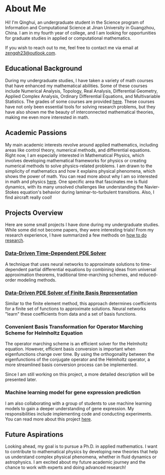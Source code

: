 # About Me

Hi! I'm Qinghui, an undergraduate student in the Science program of Information and Computational Science at Jinan University in Guangzhou, China. I am in my fourth year of college, and I am looking for opportunities for graduate studies in applied or computational mathematics.

If you wish to reach out to me, feel free to contact me via email at [zengqh23@outlook.com](mailto:zengqh23@outlook.com).

## Educational Background

During my undergraduate studies, I have taken a variety of math courses that have enhanced my mathematical abilities. Some of these courses include Numerical Analysis, Topology, Real Analysis, Differential Geometry, Applied Complex Analysis, Ordinary Differential Equations, and Multivariable Statistics. The grades of some courses are provided [here](https://github.com/qhzeng-gittec/helloitisqinghui/blob/main/coursegrades.md). These courses have not only been essential tools for solving research problems, but they have also shown me the beauty of interconnected mathematical theories, making me even more interested in math.

## Academic Passions

My main academic interests revolve around applied mathematics, including areas like control theory, numerical methods, and differential equations. Right now, I am especially interested in Mathematical Physics, which involves developing mathematical frameworks for physics or creating numerical methods to solve physics-related problems. I am drawn to the simplicity of mathematics and how it explains physical phenomena, which shows the power of math. You can read more about why I am so interested in math and physics [here](https://github.com/qhzeng-gittec/helloitisqinghui/blob/main/reasrch_interest.md). One specific area that fascinates me is fluid dynamics, with its many unsolved challenges like understanding the Navier-Stokes equation's behavior during laminar-to-turbulent transitions. Also, I find aircraft really cool!

## Projects Overview

Here are some small projects I have done during my undergraduate studies. While some did not become papers, they were interesting trials! From my research experience, I have summarized a few methods on [how to do research](https://github.com/qhzeng-gittec/helloitisqinghui/blob/main/projects/research_experience.md).

### [Data-Driven Time-Dependent PDE Solver](https://github.com/qhzeng-gittec/helloitisqinghui/blob/main/projects/data_driven_pde_solver.md)

A technique that uses neural networks to approximate solutions to time-dependent partial differential equations by combining ideas from universal approximation theorems, traditional time-marching schemes, and reduced-order modeling methods.

### [Data-Driven PDE Solver of Finite Basis Representation](https://github.com/qhzeng-gittec/helloitisqinghui/blob/main/projects/finite_basis_neural_solver.md)

Similar to the finite element method, this approach determines coefficients for a finite set of functions to approximate solutions. Neural networks "learn" these coefficients from data and a set of basis functions.

### Convenient Basis Transformation for Operator Marching Scheme for Helmholtz Equation

The operator marching scheme is an efficient solver for the Helmholtz equation. However, efficient basis conversion is important when eigenfunctions change over time. By using the orthogonality between the eigenfunctions of the conjugate operator and the Helmholtz operator, a more streamlined basis conversion process can be implemented.

Since I am still working on this project, a more detailed description will be presented later.

### Machine learning model for gene expression prediction
I am also collaborating with a group of students to use machine learning models to gain a deeper understanding of gene expression. My responsibilities include implementing code and conducting experiments. You can read more about this project [here](https://github.com/JasonLinjc/Seinformer).


## Future Aspirations

Looking ahead, my goal is to pursue a Ph.D. in applied mathematics. I want to contribute to mathematical physics by developing new theories that help us understand complex physical phenomena, whether in fluid dynamics or astrophysics. I am excited about my future academic journey and the chance to work with experts and doing advanced research!
